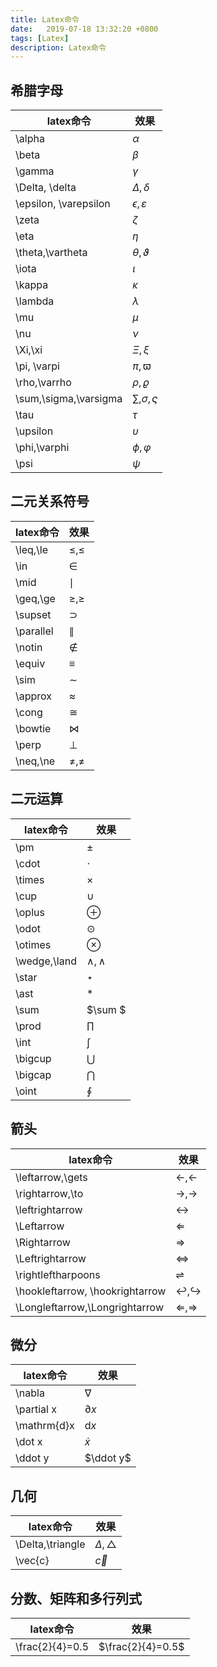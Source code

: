 ```yaml
---
title: Latex命令
date:   2019-07-18 13:32:20 +0800
tags: [Latex]
description: Latex命令
---
```


## 希腊字母

| latex命令             | 效果                    |      
| --------------------- | ----------------------- |  
| \alpha                | $\alpha$                |      
| \beta                 | $\beta$                 | 
| \gamma                | $\gamma$                |      
| \Delta, \delta        | $\Delta, \delta$        |  
| \epsilon, \varepsilon | $\epsilon, \varepsilon$ |      
| \zeta                 | $\zeta$                 |      
| \eta                  | $\eta$                  |      
| \theta,\vartheta      | $\theta,\vartheta$      |      
| \iota                 | $\iota$                 |      
| \kappa                | $\kappa$                |      
| \lambda               | $\lambda$               |      
| \mu                   | $\mu$                   |      
| \nu                   | $\nu$                   |      
| \Xi,\xi               | $\Xi,\xi$               |      
| \pi, \varpi           | $\pi, \varpi$           |      
| \rho,\varrho          | $\rho,\varrho$          |      
| \sum,\sigma,\varsigma | $\sum,\sigma,\varsigma$ |     
| \tau                  | $\tau$                  | 
| \upsilon              | $\upsilon$              |
| \phi,\varphi          | $\phi,\varphi$          |
| \psi                  | $\psi$                  | 

## 二元关系符号

| latex命令 | 效果        |      
| --------- | ----------- | 
| \leq,\le  | $\leq,\le$  |      
| \in       | $\in$       |      
| \mid      | $\mid$      |      
| \geq,\ge  | $\geq,\ge$  |      
| \supset   | $\supset$   |      
| \parallel | $\parallel$ |      
| \notin    | $\notin$    |      
| \equiv    | $\equiv$    |      
| \sim      | $\sim$      |      
| \approx   | $\approx$   |      
| \cong     | $\cong$     |      
| \bowtie   | $\bowtie$   |      
| \perp     | $\perp$     |      
| \neq,\ne  | $\neq,\ne$  |      

## 二元运算

| latex命令    | 效果           |      
| ------------ | -------------- | 
| \pm          | $\pm$          |      
| \cdot        | $\cdot$        |      
| \times       | $\times$       |      
| \cup         | $\cup$         |      
| \oplus       | $\oplus$       |      
| \odot        | $\odot$        |      
| \otimes      | $\otimes$      |      
| \wedge,\land | $\wedge,\land$ |      
| \star        | $\star$        |      
| \ast         | $\ast$         |      
| \sum         | $\sum $         |     
| \prod        | $\prod$        |      
| \int | $\int$ |      
| \bigcup | $\bigcup$ |     
| \bigcap | $\bigcap$ |      
| \oint | $\oint$ |      

## 箭头

| latex命令                       | 效果                              |
| ------------------------------- | --------------------------------- | 
| \leftarrow,\gets                | $\leftarrow,\gets$                |     
| \rightarrow,\to                 | $\rightarrow,\to$                 |      
| \leftrightarrow                 | $\leftrightarrow$                 |      
| \Leftarrow                      | $\Leftarrow$                      |      
| \Rightarrow                     | $\Rightarrow$                     |      
| \Leftrightarrow                 | $\Leftrightarrow$                 |      
| \rightleftharpoons              | $\rightleftharpoons$              |      
| \hookleftarrow, \hookrightarrow | $\hookleftarrow, \hookrightarrow$ |      
| \Longleftarrow,\Longrightarrow  | $\Longleftarrow,\Longrightarrow$  |           |

## 微分

| latex命令   | 效果          |     
| ----------- | ------------- | 
| \nabla      | $\nabla$      |     
| \partial x  | $\partial x$  |      
| \mathrm{d}x | $\mathrm{d}x$ |      
| \dot x      | $\dot x$      |      
| \ddot y     | $\ddot y$     |      

## 几何

| latex命令               | 效果                      |      
| ----------------------- | ------------------------- | 
| \Delta,\triangle        | $\Delta,\triangle$        |     
| \vec{c}                 | $\vec{c}$                 |     

## 分数、矩阵和多行列式

| latex命令                                                    | 效果                                                         |      
| ------------------------------------------------------------ | ------------------------------------------------------------ | 
| \frac{2}{4}=0.5                                              | $\frac{2}{4}=0.5$                                            |      

